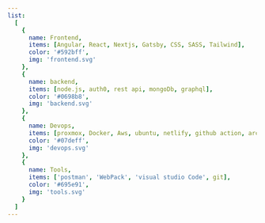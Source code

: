 ```yaml
---
list:
  [
    {
      name: Frontend,
      items: [Angular, React, Nextjs, Gatsby, CSS, SASS, Tailwind],
      color: '#592bff',
      img: 'frontend.svg'
    },
    {
      name: backend,
      items: [node.js, auth0, rest api, mongoDb, graphql],
      color: '#0698b8',
      img: 'backend.svg'
    },
    {
      name: Devops,
      items: [proxmox, Docker, Aws, ubuntu, netlify, github action, arch linux],
      color: '#07deff',
      img: 'devops.svg'
    },
    {
      name: Tools,
      items: ['postman', 'WebPack', 'visual studio Code', git],
      color: '#695e91',
      img: 'tools.svg'
    }
  ]
---
```

